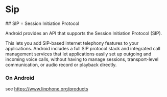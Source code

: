 # Sip
## SIP = Session Initiation Protocol

Android provides an API that supports the Session Initiation Protocol (SIP). 

This lets you add SIP-based internet telephony features to your applications. Android includes a full SIP protocol stack and integrated call management services that let applications easily set up outgoing and incoming voice calls, without having to manage sessions, transport-level communication, or audio record or playback directly.

### On Android

see https://www.linphone.org/products
